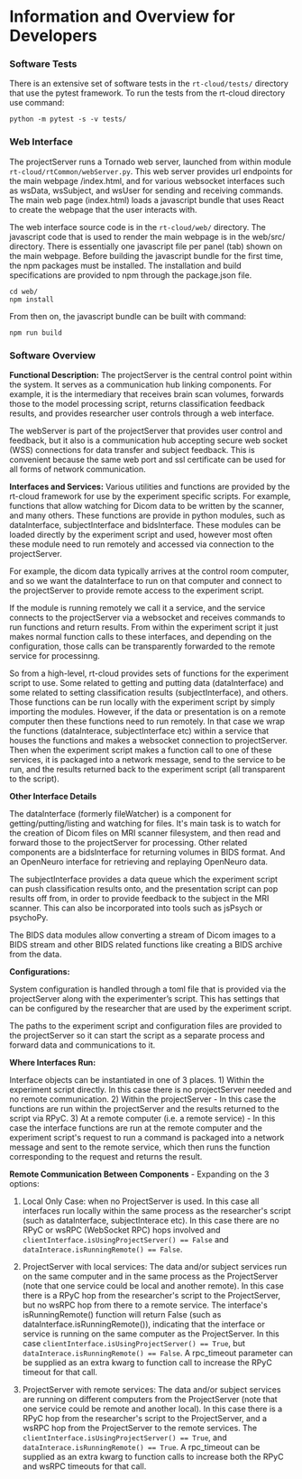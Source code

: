 # Information and Overview for Developers

### **Software Tests**
There is an extensive set of software tests in the ```rt-cloud/tests/``` directory that use the pytest framework. To run the tests from the rt-cloud directory use command:

    python -m pytest -s -v tests/

### **Web Interface**
The projectServer runs a Tornado web server, launched from within module ```rt-cloud/rtCommon/webServer.py```. This web server provides url endpoints for the main webpage /index.html, and for various websocket interfaces such as wsData, wsSubject, and wsUser for sending and receiving commands. The main web page (index.html) loads a javascript bundle that uses React to create the webpage that the user interacts with.

The web interface source code is in the ```rt-cloud/web/``` directory. The javascript code that is used to render the main webpage is in the web/src/ directory. There is essentially one javascript file per panel (tab) shown on the main webpage. Before building the javascript bundle for the first time, the npm packages must be installed. The installation and build specifications are provided to npm through the package.json file.

    cd web/
    npm install

From then on, the javascript bundle can be built with command:

    npm run build

### **Software Overview**
**Functional Description:**
The projectServer is the central control point within the system. It serves as a communication hub linking components. For example, it is the intermediary that receives brain scan volumes, forwards those to the model processing script, returns classification feedback results, and provides researcher user controls through a web interface. 

The webServer is part of the projectServer that provides user control and feedback, but it also is a communication hub accepting secure web socket (WSS) connections for data transfer and subject feedback. This is convenient because the same web port and ssl certificate can be used for all forms of network communication.

**Interfaces and Services:**
Various utilities and functions are provided by the rt-cloud framework for use by the experiment specific scripts. For example, functions that allow watching for Dicom data to be written by the scanner, and many others. These functions are provide in python modules, such as dataInterface, subjectInterface and bidsInterface. These modules can be loaded directly by the experiment script and used, however most often these module need to run remotely and accessed via connection to the projectServer.

For example, the dicom data typically arrives at the control room computer, and so we want the dataInterface to run on that computer and connect to the projectServer to provide remote access to the experiment script.

If the module is running remotely we call it a service, and the service connects to the projectServer via a websocket and receives commands to run functions and return results. From within the experiment script it just makes normal function calls to these interfaces, and depending on the configuration, those calls can be transparently forwarded to the remote service for processinng.

So from a high-level, rt-cloud provides sets of functions for the experiment script to use. Some related to getting and putting data (dataInterface) and some related to setting classification results (subjectInterface), and others. Those functions can be run locally with the experiment script by simply importing the modules. However, if the data or presentation is on a remote computer then these functions need to run remotely. In that case we wrap the functions (dataInterace, subjectInterface etc) within a service that houses the functions and makes a websocket connection to projectServer. Then when the experiment script makes a function call to one of these services, it is packaged into a network message, send to the service to be run, and the results returned back to the experiment script (all transparent to the script).

**Other Interface Details**

The dataInterface (formerly fileWatcher) is a component for getting/putting/listing and watching for files. It's main task is to watch for the creation of Dicom files on MRI scanner filesystem, and then read and forward those to the projectServer for processing. Other related components are a bidsInterface for returning volumes in BIDS format. And an OpenNeuro interface for retrieving and replaying OpenNeuro data.

The subjectInterface provides a data queue which the experiment script can push classification results onto, and the presentation script can pop results off from, in order to provide feedback to the subject in the MRI scanner. This can also be incorporated into tools such as jsPsych or psychoPy.

The BIDS data modules allow converting a stream of Dicom images to a BIDS stream and other BIDS related functions like creating a BIDS archive from the data.

**Configurations:**

System configuration is handled through a toml file that is provided via the projectServer along with the experimenter’s script. This has settings that can be configured by the researcher that are used by the experiment script.

The paths to the experiment script and configuration files are provided to the projectServer so it can start the script as a separate process and forward data and communications to it.


**Where Interfaces Run:**

Interface objects can be instantiated in one of 3 places. 1) Within the experiment script directly. In this case there is no projectServer needed and no remote communication. 2) Within the projectServer - In this case the functions are run within the projectServer and the results returned to the script via RPyC. 3) At a remote computer (i.e. a remote service) - In this case the interface functions are run at the remote computer and the experiment script's request to run a command is packaged into a network message and sent to the remote service, which then runs the function corresponding to the request and returns the result.

**Remote Communication Between Components** -
Expanding on the 3 options:
1. Local Only Case: when no ProjectServer is used. In this case all interfaces run locally within the same process as the researcher's script (such as dataInterface, subjectInterace etc). In this case there are no RPyC or wsRPC (WebSocket RPC) hops involved and ```clientInterface.isUsingProjectServer() == False``` and ```dataInterace.isRunningRemote() == False```.

2. ProjectServer with local services: The data and/or subject services run on the same computer and in the same process as the ProjectServer (note that one service could be local and another remote). In this case there is a RPyC hop from the researcher's script to the ProjectServer, but no wsRPC hop from there to a remote service. The interface's isRunningRemote() function will return False (such as dataInterface.isRunningRemote()), indicating that the interface or service is running on the same computer as the ProjectServer. In this case ```clientInterface.isUsingProjectServer() == True```, but ```dataInterace.isRunningRemote() == False```. A rpc_timeout parameter can be supplied as an extra kwarg to function call to increase the RPyC timeout for that call.

3. ProjectServer with remote services: The data and/or subject services are running on different computers from the ProjectServer (note that one service could be remote and another local). In this case there is a RPyC hop from the researcher's script to the ProjectServer, and a wsRPC hop from the ProjectServer to the remote services. The ```clientInterface.isUsingProjectServer() == True```, and ```dataInterace.isRunningRemote() == True```. A rpc_timeout can be supplied as an extra kwarg to function calls to increase both the RPyC and wsRPC timeouts for that call.

<!--
There are 2 broad types of components, *Interfaces* and *Services*:
1. Interfaces: These are sets of functions that the experiment script can call. They provide functionality to the script such as getting data, sending classification results, setting information on the web page. These are implemented by a class in a python module where the class functions implement logic (code) for the interface.
2. Services: These are processes which provide the instantiated *Interface* that the experiment script calls. For example a dataService would instantiate a dataInterface object and receive requests from an experiment script to run a function and return the results.
-->